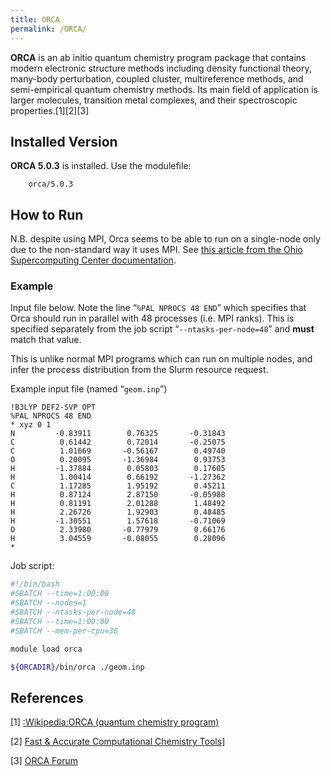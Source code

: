 ```yaml
---
title: ORCA
permalink: /ORCA/
---
```


**ORCA** is an ab initio quantum chemistry program package that contains
modern electronic structure methods including density functional theory,
many-body perturbation, coupled cluster, multireference methods, and
semi-empirical quantum chemistry methods. Its main field of application
is larger molecules, transition metal complexes, and their spectroscopic
properties.[1][2][3]

Installed Version
-----------------

**ORCA 5.0.3** is installed. Use the modulefile:

`    orca/5.0.3`

How to Run
----------

N.B. despite using MPI, Orca seems to be able to run on a single-node
only due to the non-standard way it uses MPI. See [this article from the Ohio Supercomputing Center documentation](https://www.osc.edu/book/export/html/5018).

### Example

Input file below. Note the line “`%PAL NPROCS 48 END`” which specifies
that Orca should run in parallel with 48 processes (i.e. MPI ranks).
This is specified separately from the job script
“`--ntasks-per-node=48`” and **must** match that value.

This is unlike normal MPI programs which can run on multiple nodes, and
infer the process distribution from the Slurm resource request.

Example input file (named “`geom.inp`”)

``` text
!B3LYP DEF2-SVP OPT
%PAL NPROCS 48 END
* xyz 0 1
N         -0.83911        0.76325       -0.31843
C          0.61442        0.72014       -0.25075
C          1.01669       -0.56167        0.49740
O          0.20095       -1.36984        0.93753
H         -1.37884        0.05803        0.17605
H          1.00414        0.66192       -1.27362
C          1.17285        1.95192        0.45211
H          0.87124        2.87150       -0.05988
H          0.81191        2.01288        1.48492
H          2.26726        1.92903        0.48485
H         -1.30551        1.57618       -0.71069
O          2.33980       -0.77979        0.66176
H          3.04559       -0.08055        0.28096
*
```

Job script:

``` bash
#!/bin/bash
#SBATCH --time=1:00:00
#SBATCH --nodes=1
#SBATCH --ntasks-per-node=48
#SBATCH --time=1:00:00
#SBATCH --mem-per-cpu=3G

module load orca

${ORCADIR}/bin/orca ./geom.inp
```

References
----------

<references/>

[1] [:Wikipedia:ORCA (quantum chemistry program)](/:Wikipedia:ORCA_(quantum_chemistry_program) "wikilink")

[2] [Fast & Accurate Computational Chemistry Tools](https://www.faccts.de/)\]

[3] [ORCA Forum](https://orcaforum.kofo.mpg.de/app.php/portal)
